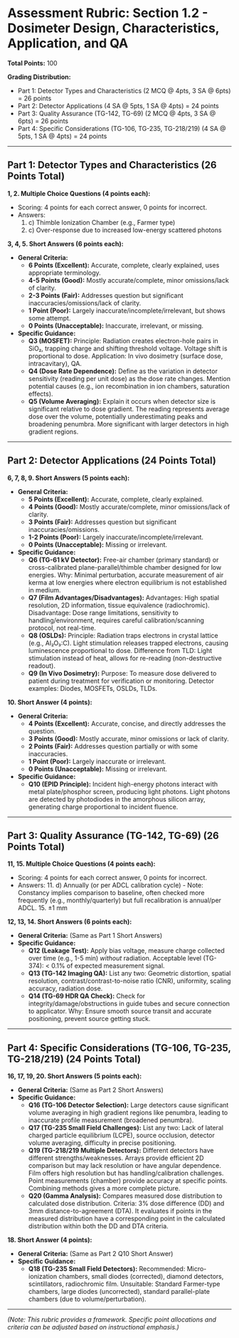 # Assessment Rubric: Section 1.2 - Dosimeter Design, Characteristics, Application, and QA

**Total Points:** 100

**Grading Distribution:**
*   Part 1: Detector Types and Characteristics (2 MCQ @ 4pts, 3 SA @ 6pts) = 26 points
*   Part 2: Detector Applications (4 SA @ 5pts, 1 SA @ 4pts) = 24 points
*   Part 3: Quality Assurance (TG-142, TG-69) (2 MCQ @ 4pts, 3 SA @ 6pts) = 26 points
*   Part 4: Specific Considerations (TG-106, TG-235, TG-218/219) (4 SA @ 5pts, 1 SA @ 4pts) = 24 points

---

## Part 1: Detector Types and Characteristics (26 Points Total)

**1, 2. Multiple Choice Questions (4 points each):**
*   Scoring: 4 points for each correct answer, 0 points for incorrect.
*   Answers:
    1.  c) Thimble Ionization Chamber (e.g., Farmer type)
    2.  c) Over-response due to increased low-energy scattered photons

**3, 4, 5. Short Answers (6 points each):**
*   **General Criteria:**
    *   **6 Points (Excellent):** Accurate, complete, clearly explained, uses appropriate terminology.
    *   **4-5 Points (Good):** Mostly accurate/complete, minor omissions/lack of clarity.
    *   **2-3 Points (Fair):** Addresses question but significant inaccuracies/omissions/lack of clarity.
    *   **1 Point (Poor):** Largely inaccurate/incomplete/irrelevant, but shows some attempt.
    *   **0 Points (Unacceptable):** Inaccurate, irrelevant, or missing.
*   **Specific Guidance:**
    *   **Q3 (MOSFET):** Principle: Radiation creates electron-hole pairs in SiO₂, trapping charge and shifting threshold voltage. Voltage shift is proportional to dose. Application: In vivo dosimetry (surface dose, intracavitary), QA.
    *   **Q4 (Dose Rate Dependence):** Define as the variation in detector sensitivity (reading per unit dose) as the dose rate changes. Mention potential causes (e.g., ion recombination in ion chambers, saturation effects).
    *   **Q5 (Volume Averaging):** Explain it occurs when detector size is significant relative to dose gradient. The reading represents average dose over the volume, potentially underestimating peaks and broadening penumbra. More significant with larger detectors in high gradient regions.

---

## Part 2: Detector Applications (24 Points Total)

**6, 7, 8, 9. Short Answers (5 points each):**
*   **General Criteria:**
    *   **5 Points (Excellent):** Accurate, complete, clearly explained.
    *   **4 Points (Good):** Mostly accurate/complete, minor omissions/lack of clarity.
    *   **3 Points (Fair):** Addresses question but significant inaccuracies/omissions.
    *   **1-2 Points (Poor):** Largely inaccurate/incomplete/irrelevant.
    *   **0 Points (Unacceptable):** Missing or irrelevant.
*   **Specific Guidance:**
    *   **Q6 (TG-61 kV Detector):** Free-air chamber (primary standard) or cross-calibrated plane-parallel/thimble chamber designed for low energies. Why: Minimal perturbation, accurate measurement of air kerma at low energies where electron equilibrium is not established in medium.
    *   **Q7 (Film Advantages/Disadvantages):** Advantages: High spatial resolution, 2D information, tissue equivalence (radiochromic). Disadvantage: Dose range limitations, sensitivity to handling/environment, requires careful calibration/scanning protocol, not real-time.
    *   **Q8 (OSLDs):** Principle: Radiation traps electrons in crystal lattice (e.g., Al₂O₃:C). Light stimulation releases trapped electrons, causing luminescence proportional to dose. Difference from TLD: Light stimulation instead of heat, allows for re-reading (non-destructive readout).
    *   **Q9 (In Vivo Dosimetry):** Purpose: To measure dose delivered to patient during treatment for verification or monitoring. Detector examples: Diodes, MOSFETs, OSLDs, TLDs.

**10. Short Answer (4 points):**
*   **General Criteria:**
    *   **4 Points (Excellent):** Accurate, concise, and directly addresses the question.
    *   **3 Points (Good):** Mostly accurate, minor omissions or lack of clarity.
    *   **2 Points (Fair):** Addresses question partially or with some inaccuracies.
    *   **1 Point (Poor):** Largely inaccurate or irrelevant.
    *   **0 Points (Unacceptable):** Missing or irrelevant.
*   **Specific Guidance:**
    *   **Q10 (EPID Principle):** Incident high-energy photons interact with metal plate/phosphor screen, producing light photons. Light photons are detected by photodiodes in the amorphous silicon array, generating charge proportional to incident fluence.

---

## Part 3: Quality Assurance (TG-142, TG-69) (26 Points Total)

**11, 15. Multiple Choice Questions (4 points each):**
*   Scoring: 4 points for each correct answer, 0 points for incorrect.
*   Answers:
    11. d) Annually (or per ADCL calibration cycle) - Note: Constancy implies comparison to baseline, often checked more frequently (e.g., monthly/quarterly) but full recalibration is annual/per ADCL.
    15. ±1 mm

**12, 13, 14. Short Answers (6 points each):**
*   **General Criteria:** (Same as Part 1 Short Answers)
*   **Specific Guidance:**
    *   **Q12 (Leakage Test):** Apply bias voltage, measure charge collected over time (e.g., 1-5 min) *without* radiation. Acceptable level (TG-374): < 0.1% of expected measurement signal.
    *   **Q13 (TG-142 Imaging QA):** List any two: Geometric distortion, spatial resolution, contrast/contrast-to-noise ratio (CNR), uniformity, scaling accuracy, radiation dose.
    *   **Q14 (TG-69 HDR QA Check):** Check for integrity/damage/obstructions in guide tubes and secure connection to applicator. Why: Ensure smooth source transit and accurate positioning, prevent source getting stuck.

---

## Part 4: Specific Considerations (TG-106, TG-235, TG-218/219) (24 Points Total)

**16, 17, 19, 20. Short Answers (5 points each):**
*   **General Criteria:** (Same as Part 2 Short Answers)
*   **Specific Guidance:**
    *   **Q16 (TG-106 Detector Selection):** Large detectors cause significant volume averaging in high gradient regions like penumbra, leading to inaccurate profile measurement (broadened penumbra).
    *   **Q17 (TG-235 Small Field Challenges):** List any two: Lack of lateral charged particle equilibrium (LCPE), source occlusion, detector volume averaging, difficulty in precise positioning.
    *   **Q19 (TG-218/219 Multiple Detectors):** Different detectors have different strengths/weaknesses. Arrays provide efficient 2D comparison but may lack resolution or have angular dependence. Film offers high resolution but has handling/calibration challenges. Point measurements (chamber) provide accuracy at specific points. Combining methods gives a more complete picture.
    *   **Q20 (Gamma Analysis):** Compares measured dose distribution to calculated dose distribution. Criteria: 3% dose difference (DD) and 3mm distance-to-agreement (DTA). It evaluates if points in the measured distribution have a corresponding point in the calculated distribution within both the DD and DTA criteria.

**18. Short Answer (4 points):**
*   **General Criteria:** (Same as Part 2 Q10 Short Answer)
*   **Specific Guidance:**
    *   **Q18 (TG-235 Small Field Detectors):** Recommended: Micro-ionization chambers, small diodes (corrected), diamond detectors, scintillators, radiochromic film. Unsuitable: Standard Farmer-type chambers, large diodes (uncorrected), standard parallel-plate chambers (due to volume/perturbation).

---

*(Note: This rubric provides a framework. Specific point allocations and criteria can be adjusted based on instructional emphasis.)*
